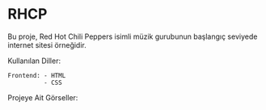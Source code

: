 # RHCP
Bu proje, Red Hot Chili Peppers isimli müzik gurubunun başlangıç seviyede internet sitesi örneğidir. 
    
Kullanılan Diller:

    Frontend: - HTML
              - CSS
        
Projeye Ait Görseller:
